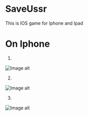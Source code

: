 # SaveUssr
This is IOS game for Iphone and Ipad

# On Iphone
1)
![Image alt](https://github.com/romarakhlin/SaveUssr/blob/master/iphone1.png)

2)
![Image alt](https://github.com/romarakhlin/SaveUssr/blob/master/iphone1.png)

3)
![Image alt](https://github.com/romarakhlin/SaveUssr/blob/master/iphone1.png)

